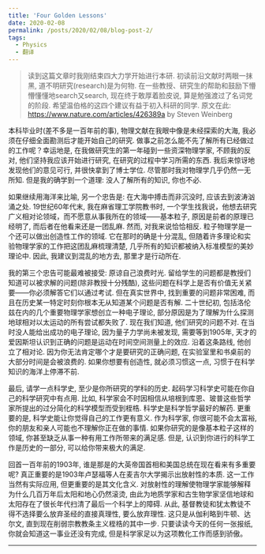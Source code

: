 ```yaml
---
title: 'Four Golden Lessons'
date: 2020-02-08
permalink: /posts/2020/02/08/blog-post-2/
tags:
  - Physics
  - 翻译
---
```


 > 读到这篇文章时我刚结束四大力学开始进行本研. 初读前沿文献时两眼一抹黑, 道不明研究(research)是为何物. 在一些教授、研究生的帮助和鼓励下懵懵懂懂地search又search, 现在终于敢厚着脸皮说, 算是勉强渡过了名词党的阶段. 希望温伯格的这四个建议有益于初入科研的同学. 原文在此: https://www.nature.com/articles/426389a by Steven Weinberg


本科毕业时(差不多是一百年前的事), 物理文献在我眼中像是未经探索的大海, 我必须在仔细全面勘测后才能开始自己的研究. 做事之前怎么能不先了解所有已经做过的工作呢？幸运地是, 在我做研究生的第一年碰到一些资深物理学家, 不顾我的反对, 他们坚持我应该开始进行研究, 在研究的过程中学习所需的东西. 我后来惊讶地发现他们的意见可行, 并很快拿到了博士学位. 尽管那时我对物理学几乎仍然一无所知. 但是我的确学到一个道理: 没人了解所有的知识, 你也不必.

如果继续用海洋来比喻, 另一个忠告是: 在大海中搏击而非沉没时, 应该去到波涛汹涌之处. 19世纪60年代末, 我在麻省理工学院教书时, 一个学生找我说，他想去研究广义相对论领域，而不愿意从事我所在的领域——基本粒子, 原因是前者的原理已经明了, 而后者在他看来还是一团乱麻. 然而, 对我来说恰恰相反. 粒子物理学是一个还可以做出创造性工作的领域. 它在那时的确是十分混乱, 但随着许多理论和实验物理学家的工作把这团乱麻梳理清楚, 几乎所有的知识都被纳入标准模型的美妙理论中. 因此, 我建议到混乱的地方去, 那里才是行动所在.

我的第三个忠告可能最难被接受: 原谅自己浪费时光. 留给学生的问题都是教授们知道可以被求解的问题(除非教授十分残酷), 这些问题在科学上是否有价值无关紧要——你必须解答它们以通过考试. 但在真实世界中, 找到重要的问题非常困难, 而且在历史某一特定时刻你根本无从知道某个问题是否有解. 二十世纪初, 包括洛伦兹在内的几个重要物理学家想创立一种电子理论, 部分原因是为了理解为什么探测地球相对以太运动的所有尝试都失败了. 现在我们知道, 他们研究的问题不对. 在当时没人能给出成功的电子理论, 因为量子力学尚未被发现, 需要等到1905年, 天才的爱因斯坦认识到正确的问题是运动在时间空间测量上的效应. 沿着这条路线, 他创立了相对论. 因为你无法肯定哪个才是要研究的正确问题, 在实验室里和书桌前的大部分时间是会被浪费的. 如果你想要有创造性, 就必须习惯这一点, 习惯于在科学知识的海洋上停滞不前.

最后, 请学一点科学史, 至少是你所研究的学科的历史. 起码学习科学史可能在你自己的科学研究中有点用. 比如, 科学家会不时因相信从培根到库恩、玻普这些哲学家所提出的过分简化的科学模型而受到桎梏. 科学史是科学哲学最好的解药. 更重要的是, 科学史能让你觉得自己的工作更有意义. 作为科学家, 你很可能不会太富裕, 你的朋友和亲人可能也不理解你正在做的事情. 如果你研究的是像基本粒子这样的领域, 你甚至缺乏从事一种有用工作所带来的满足感. 但是, 认识到你进行的科学工作是历史的一部分, 可以给你带来极大的满足.

回首一百年前的1903年, 谁是那是的大英帝国首相和美国总统在现在看来有多重要呢? 真正重要的是1903年卢瑟福等人在麦吉尔大学揭示出放射性的本质. 这一工作当然有实际应用, 但更重要的是其文化含义. 对放射性的理解使物理学家能够解释为什么几百万年后太阳和地心仍然滚烫, 由此为地质学家和古生物学家坚信地球和太阳存在了很长年代扫清了最后一个科学上的障碍. 从此, 基督教徒和犹太教徒不得不选择要么放弃圣经的直接真理性, 要么放弃理性. 这只是从伽利略到牛顿、达尔文, 直到现在削弱宗教教条主义桎梏的其中一步. 只要读读今天的任何一张报纸, 你就会知道这一事业还没有完成, 但是科学家足以为这项教化工作而感到骄傲。

------